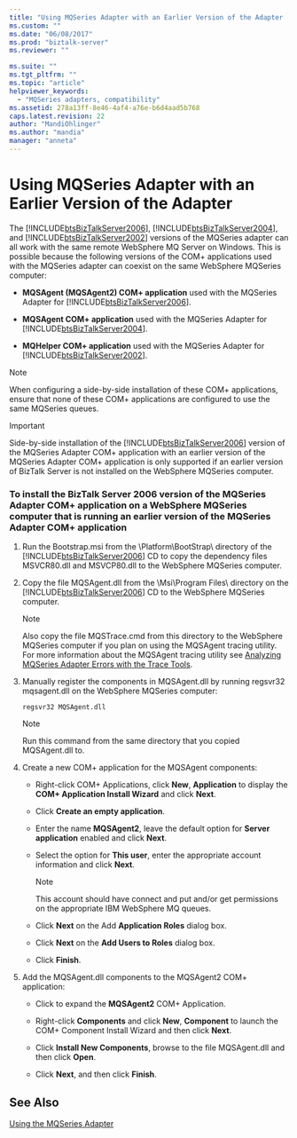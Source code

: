 ```yaml
---
title: "Using MQSeries Adapter with an Earlier Version of the Adapter | Microsoft Docs"
ms.custom: ""
ms.date: "06/08/2017"
ms.prod: "biztalk-server"
ms.reviewer: ""

ms.suite: ""
ms.tgt_pltfrm: ""
ms.topic: "article"
helpviewer_keywords: 
  - "MQSeries adapters, compatibility"
ms.assetid: 278a13ff-8e46-4af4-a76e-b6d4aad5b768
caps.latest.revision: 22
author: "MandiOhlinger"
ms.author: "mandia"
manager: "anneta"
---
```

# Using MQSeries Adapter with an Earlier Version of the Adapter
The [!INCLUDE[btsBizTalkServer2006](../includes/btsbiztalkserver2006-md.md)], [!INCLUDE[btsBizTalkServer2004](../includes/btsbiztalkserver2004-md.md)], and [!INCLUDE[btsBizTalkServer2002](../includes/btsbiztalkserver2002-md.md)] versions of the MQSeries adapter can all work with the same remote WebSphere MQ Server on Windows. This is possible because the following versions of the COM+ applications used with the MQSeries adapter can coexist on the same WebSphere MQSeries computer:  
  
-   **MQSAgent (MQSAgent2) COM+ application** used with the MQSeries Adapter for [!INCLUDE[btsBizTalkServer2006](../includes/btsbiztalkserver2006-md.md)].  
  
-   **MQSAgent COM+ application** used with the MQSeries Adapter for [!INCLUDE[btsBizTalkServer2004](../includes/btsbiztalkserver2004-md.md)].  
  
-   **MQHelper COM+ application** used with the MQSeries Adapter for [!INCLUDE[btsBizTalkServer2002](../includes/btsbiztalkserver2002-md.md)].  
  
> [!NOTE]
>  When configuring a side-by-side installation of these COM+ applications, ensure that none of these COM+ applications are configured to use the same MQSeries queues.  
  
> [!IMPORTANT]
>  Side-by-side installation of the [!INCLUDE[btsBizTalkServer2006](../includes/btsbiztalkserver2006-md.md)] version of the MQSeries Adapter COM+ application with an earlier version of the MQSeries Adapter COM+ application is only supported if an earlier version of BizTalk Server is not installed on the WebSphere MQSeries computer.  
  
### To install the BizTalk Server 2006 version of the MQSeries Adapter COM+ application on a WebSphere MQSeries computer that is running an earlier version of the MQSeries Adapter COM+ application  
  
1.  Run the Bootstrap.msi from the \Platform\BootStrap\ directory of the [!INCLUDE[btsBizTalkServer2006](../includes/btsbiztalkserver2006-md.md)] CD to copy the dependency files MSVCR80.dll and MSVCP80.dll to the WebSphere MQSeries computer.  
  
2.  Copy the file MQSAgent.dll from the \Msi\Program Files\ directory on the [!INCLUDE[btsBizTalkServer2006](../includes/btsbiztalkserver2006-md.md)] CD to the WebSphere MQSeries computer.  
  
    > [!NOTE]
    >  Also copy the file MQSTrace.cmd from this directory to the WebSphere MQSeries computer if you plan on using the MQSAgent tracing utility. For more information about the MQSAgent tracing utility see [Analyzing MQSeries Adapter Errors with the Trace Tools](../core/analyzing-mqseries-adapter-errors-with-the-trace-tools.md).  
  
3.  Manually register the components in MQSAgent.dll by running regsvr32 mqsagent.dll on the WebSphere MQSeries computer:  
  
    ```  
    regsvr32 MQSAgent.dll  
    ```  
  
    > [!NOTE]
    >  Run this command from the same directory that you copied MQSAgent.dll to.  
  
4.  Create a new COM+ application for the MQSAgent components:  
  
    -   Right-click COM+ Applications, click **New**, **Application** to display the **COM+ Application Install Wizard** and click **Next**.  
  
    -   Click **Create an empty application**.  
  
    -   Enter the name **MQSAgent2**, leave the default option for **Server application** enabled and click **Next**.  
  
    -   Select the option for **This user**, enter the appropriate account information and click **Next**.  
  
        > [!NOTE]
        >  This account should have connect and put and/or get permissions on the appropriate IBM WebSphere MQ queues.  
  
    -   Click **Next** on the Add **Application Roles** dialog box.  
  
    -   Click **Next** on the **Add Users to Roles** dialog box.  
  
    -   Click **Finish**.  
  
5.  Add the MQSAgent.dll components to the MQSAgent2 COM+ application:  
  
    -   Click to expand the **MQSAgent2** COM+ Application.  
  
    -   Right-click **Components** and click **New**, **Component** to launch the COM+ Component Install Wizard and then click **Next**.  
  
    -   Click **Install New Components**, browse to the file MQSAgent.dll and then click **Open**.  
  
    -   Click **Next**, and then click **Finish**.  
  
## See Also  
 [Using the MQSeries Adapter](../core/using-the-mqseries-adapter.md)